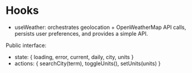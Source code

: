 # Hooks

- useWeather: orchestrates geolocation + OpenWeatherMap API calls, persists user preferences, and provides a simple API.

Public interface:
- state: { loading, error, current, daily, city, units }
- actions: { searchCity(term), toggleUnits(), setUnits(units) }
